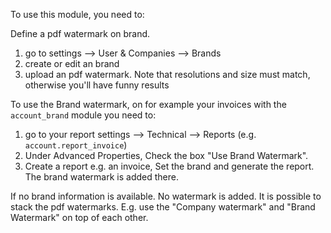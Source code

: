 To use this module, you need to:

Define a pdf watermark on brand.
1.  go to settings --\> User & Companies --\> Brands
2.  create or edit an brand
3.  upload an pdf watermark. Note that resolutions and
    size must match, otherwise you'll have funny results

To use the Brand watermark, on for example your invoices with the `account_brand` module you need to:

1.  go to your report settings --\> Technical --\> Reports
    (e.g. `account.report_invoice`)
2.  Under Advanced Properties, Check the box "Use Brand Watermark".
3.  Create a report e.g. an invoice, Set the brand and generate the report.
    The brand watermark is added there.

If no brand information is available. No watermark is added.
It is possible to stack the pdf watermarks. E.g. use the "Company watermark" and "Brand Watermark" on top of each other.
